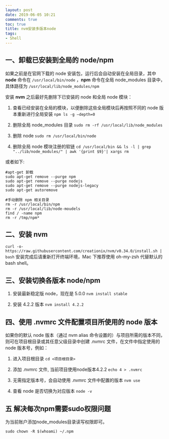 ```yaml
---
layout: post
date: 2019-06-05 10:21
comments: true
toc: true
title: nvm安装多版本node
tags: 
- Shell
---
```



## 一、卸载已安装到全局的 node/npm
如果之前是在官网下载的 node 安装包，运行后会自动安装在全局目录，其中
**node** 命令在 `/usr/local/bin/node` ，**npm** 命令在全局 node_modules 目录中，具体路径为 `/usr/local/lib/node_modules/npm`

<!-- more -->

安装 **nvm** 之后最好先删除下已安装的 node 和全局 node 模块：

1. 查看已经安装在全局的模块，以便删除这些全局模块后再按照不同的 node 版本重新进行全局安装
`npm ls -g —depth=0` 

2. 删除全局 node_modules 目录
`sudo rm -rf /usr/local/lib/node_modules` 

3. 删除 node
`sudo rm /usr/local/bin/node` 

4. 删除全局 node 模块注册的软链
`cd /usr/local/bin && ls -l | grep "../lib/node_modules/" | awk '{print $9}'| xargs rm` 

或者如下:
```shell
#apt-get 卸载
sudo apt-get remove --purge npm
sudo apt-get remove --purge nodejs
sudo apt-get remove --purge nodejs-legacy
sudo apt-get autoremove

#手动删除 npm 相关目录
rm -r /usr/local/bin/npm
rm -r /usr/local/lib/node-moudels
find / -name npm
rm -r /tmp/npm* 
```


## 二、安装 nvm
`curl -o- https://raw.githubusercontent.com/creationix/nvm/v0.34.0/install.sh | bash`
安装完成后请重新打开终端环境，Mac 下推荐使用 oh-my-zsh 代替默认的 bash shell。

## 三、安装切换各版本 node/npm
1. 安装最新稳定版 node，现在是 5.0.0
`nvm install stable `

2. 安装 4.2.2 版本
`nvm install 4.2.2 `


## 四、使用 .nvmrc 文件配置项目所使用的 node 版本
如果你的默认 node 版本（通过 nvm alias 命令设置的）与项目所需的版本不同，则可在项目根目录或其任意父级目录中创建 .nvmrc 文件，在文件中指定使用的 node 版本号，例如：
1. 进入项目根目录
`cd <项目根目录> `

2. 添加 .nvmrc 文件, 当前项目使用node版本4.2.2
`echo 4 > .nvmrc`

3. 无需指定版本号，会自动使用 .nvmrc 文件中配置的版本
`nvm use`

4. 查看 node 是否切换为对应版本 
`node -v `

## 五 解决每次npm需要sudo权限问题
为当前账户添加node_modules目录读写权限即可。

`sudo chown -R $(whoami) ~/.npm`

